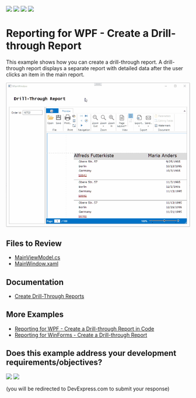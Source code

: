 <!-- default badges list -->
![](https://img.shields.io/endpoint?url=https://codecentral.devexpress.com/api/v1/VersionRange/128599444/23.1.3%2B)
[![](https://img.shields.io/badge/Open_in_DevExpress_Support_Center-FF7200?style=flat-square&logo=DevExpress&logoColor=white)](https://supportcenter.devexpress.com/ticket/details/E3357)
[![](https://img.shields.io/badge/📖_How_to_use_DevExpress_Examples-e9f6fc?style=flat-square)](https://docs.devexpress.com/GeneralInformation/403183)
[![](https://img.shields.io/badge/💬_Leave_Feedback-feecdd?style=flat-square)](#does-this-example-address-your-development-requirementsobjectives)
<!-- default badges end -->
# Reporting for WPF - Create a Drill-through Report


This example shows how you can create a drill-through report. A drill-through report displays a separate report with detailed data after the user clicks an item in the main report.

![Reporting for WPF - Create a Drill-through Report](Images/DrillThroughWpf.gif)

## Files to Review

* [MainViewModel.cs](./CS/Viewer/MainViewModel.cs) 
* [MainWindow.xaml](./CS/Viewer/MainWindow.xaml)

## Documentation

- [Create Drill-Through Reports](https://docs.devexpress.com/XtraReports/4789/detailed-guide-to-devexpress-reporting/provide-interactivity/create-drill-through-reports)

## More Examples

- [Reporting for WPF - Create a Drill-through Report in Code](https://github.com/DevExpress-Examples/Reporting_documentpreviewcontrol-how-to-create-a-drill-down-report-runtime-sample-t337482)
- [Reporting for WinForms - Create a Drill-through Report](https://github.com/DevExpress-Examples/reporting-winforms-drill-through)
<!-- feedback -->
## Does this example address your development requirements/objectives?

[<img src="https://www.devexpress.com/support/examples/i/yes-button.svg"/>](https://www.devexpress.com/support/examples/survey.xml?utm_source=github&utm_campaign=reporting-wpf-drill-through&~~~was_helpful=yes) [<img src="https://www.devexpress.com/support/examples/i/no-button.svg"/>](https://www.devexpress.com/support/examples/survey.xml?utm_source=github&utm_campaign=reporting-wpf-drill-through&~~~was_helpful=no)

(you will be redirected to DevExpress.com to submit your response)
<!-- feedback end -->
